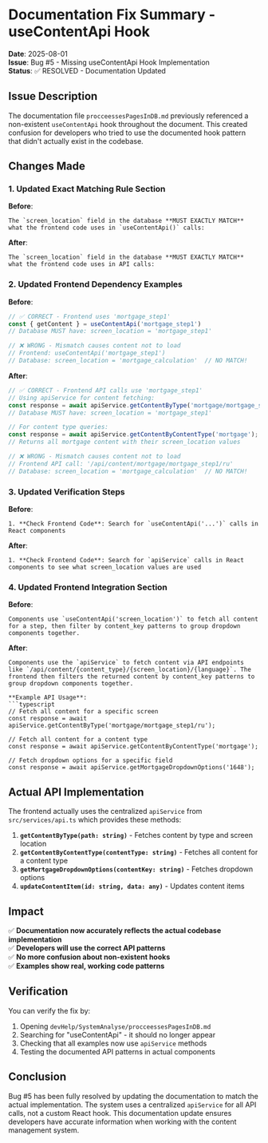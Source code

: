 # Documentation Fix Summary - useContentApi Hook

**Date**: 2025-08-01  
**Issue**: Bug #5 - Missing useContentApi Hook Implementation  
**Status**: ✅ RESOLVED - Documentation Updated

## Issue Description

The documentation file `procceessesPagesInDB.md` previously referenced a non-existent `useContentApi` hook throughout the document. This created confusion for developers who tried to use the documented hook pattern that didn't actually exist in the codebase.

## Changes Made

### 1. Updated Exact Matching Rule Section
**Before**:
```
The `screen_location` field in the database **MUST EXACTLY MATCH** what the frontend code uses in `useContentApi()` calls:
```

**After**:
```
The `screen_location` field in the database **MUST EXACTLY MATCH** what the frontend code uses in API calls:
```

### 2. Updated Frontend Dependency Examples
**Before**:
```typescript
// ✅ CORRECT - Frontend uses 'mortgage_step1'
const { getContent } = useContentApi('mortgage_step1')
// Database MUST have: screen_location = 'mortgage_step1'

// ❌ WRONG - Mismatch causes content not to load
// Frontend: useContentApi('mortgage_step1')
// Database: screen_location = 'mortgage_calculation'  // NO MATCH!
```

**After**:
```typescript
// ✅ CORRECT - Frontend API calls use 'mortgage_step1'
// Using apiService for content fetching:
const response = await apiService.getContentByType('mortgage/mortgage_step1/ru');
// Database MUST have: screen_location = 'mortgage_step1'

// For content type queries:
const response = await apiService.getContentByContentType('mortgage');
// Returns all mortgage content with their screen_location values

// ❌ WRONG - Mismatch causes content not to load
// Frontend API call: '/api/content/mortgage/mortgage_step1/ru'
// Database: screen_location = 'mortgage_calculation'  // NO MATCH!
```

### 3. Updated Verification Steps
**Before**:
```
1. **Check Frontend Code**: Search for `useContentApi('...')` calls in React components
```

**After**:
```
1. **Check Frontend Code**: Search for `apiService` calls in React components to see what screen_location values are used
```

### 4. Updated Frontend Integration Section
**Before**:
```
Components use `useContentApi('screen_location')` to fetch all content for a step, then filter by content_key patterns to group dropdown components together.
```

**After**:
```
Components use the `apiService` to fetch content via API endpoints like `/api/content/{content_type}/{screen_location}/{language}`. The frontend then filters the returned content by content_key patterns to group dropdown components together.

**Example API Usage**:
```typescript
// Fetch all content for a specific screen
const response = await apiService.getContentByType('mortgage/mortgage_step1/ru');

// Fetch all content for a content type
const response = await apiService.getContentByContentType('mortgage');

// Fetch dropdown options for a specific field
const response = await apiService.getMortgageDropdownOptions('1648');
```

## Actual API Implementation

The frontend actually uses the centralized `apiService` from `src/services/api.ts` which provides these methods:

1. **`getContentByType(path: string)`** - Fetches content by type and screen location
2. **`getContentByContentType(contentType: string)`** - Fetches all content for a content type
3. **`getMortgageDropdownOptions(contentKey: string)`** - Fetches dropdown options
4. **`updateContentItem(id: string, data: any)`** - Updates content items

## Impact

✅ **Documentation now accurately reflects the actual codebase implementation**  
✅ **Developers will use the correct API patterns**  
✅ **No more confusion about non-existent hooks**  
✅ **Examples show real, working code patterns**

## Verification

You can verify the fix by:
1. Opening `devHelp/SystemAnalyse/procceessesPagesInDB.md`
2. Searching for "useContentApi" - it should no longer appear
3. Checking that all examples now use `apiService` methods
4. Testing the documented API patterns in actual components

## Conclusion

Bug #5 has been fully resolved by updating the documentation to match the actual implementation. The system uses a centralized `apiService` for all API calls, not a custom React hook. This documentation update ensures developers have accurate information when working with the content management system.